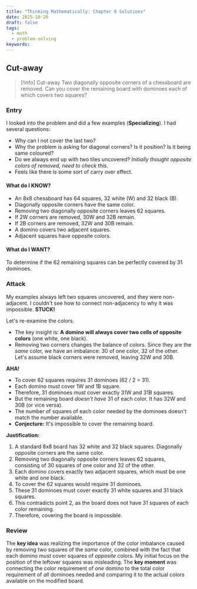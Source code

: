 ```yaml
---
title: "Thinking Mathematically: Chapter 6 Solutions"
date: 2025-10-20
draft: false
tags:
  - math
  - problem-solving
keywords:
---
```


## Cut-away

>[!info] Cut-away
>Two diagonally opposite corners of a chessboard are removed. Can you cover the remaining board with dominoes each of which covers two squares?

### Entry

I looked into the problem and did a few examples (**Specializing**). I had several questions:

- Why can I not cover the last two?    
- Why the problem is asking for diagonal corners? Is it position? Is it being same coloured?
- Do we always end up with two tiles uncovered? _Initially thought opposite colors of removed, need to check this._
- Feels like there is some sort of carry over effect.

#### What do I KNOW?
- An 8x8 chessboard has 64 squares, 32 white (W) and 32 black (B). 
- Diagonally opposite corners have the same color. 
- Removing two diagonally opposite corners leaves 62 squares.
- If 2W corners are removed, 30W and 32B remain. 
- If 2B corners are removed, 32W and 30B remain. 
- A domino covers two adjacent squares. 
- Adjacent squares have opposite colors.

#### What do I WANT?

To determine if the 62 remaining squares can be perfectly covered by 31 dominoes.
### Attack

My examples always left two squares uncovered, and they were non-adjacent. I couldn't see how to connect non-adjacency to why it was impossible. **STUCK!**

Let's re-examine the colors.

- The key insight is: **A domino will always cover two cells of opposite colors** (one white, one black).
- Removing two corners changes the balance of colors. Since they are the _same_ color, we have an imbalance: 30 of one color, 32 of the other. Let's assume black corners were removed, leaving 32W and 30B.

**AHA!**

- To cover 62 squares requires 31 dominoes (62 / 2 = 31).
- Each domino _must_ cover 1W and 1B square.
- Therefore, 31 dominoes _must_ cover exactly 31W and 31B squares.
- But the remaining board _doesn't have_ 31 of each color. It has 32W and 30B (or vice versa).
- The number of squares of each color needed by the dominoes doesn't match the number available.
- **Conjecture:** It's impossible to cover the remaining board.

**Justification:**

1. A standard 8x8 board has 32 white and 32 black squares. Diagonally opposite corners are the same color.
2. Removing two diagonally opposite corners leaves 62 squares, consisting of 30 squares of one color and 32 of the other.
3. Each domino covers exactly two adjacent squares, which must be one white and one black.
4. To cover the 62 squares would require 31 dominoes.
5. These 31 dominoes must cover exactly 31 white squares and 31 black squares.
6. This contradicts point 2, as the board does not have 31 squares of each color remaining.
7. Therefore, covering the board is impossible.

### Review

The **key idea** was realizing the importance of the color imbalance caused by removing two squares of the _same_ color, combined with the fact that each domino _must_ cover squares of _opposite_ colors. My initial focus on the position of the leftover squares was misleading. The **key moment** was connecting the color requirement of _one_ domino to the total color requirement of _all_ dominoes needed and comparing it to the actual colors available on the modified board.